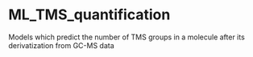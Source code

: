 # ML_TMS_quantification
Models which predict the number of TMS groups in a molecule after its derivatization from GC-MS data
